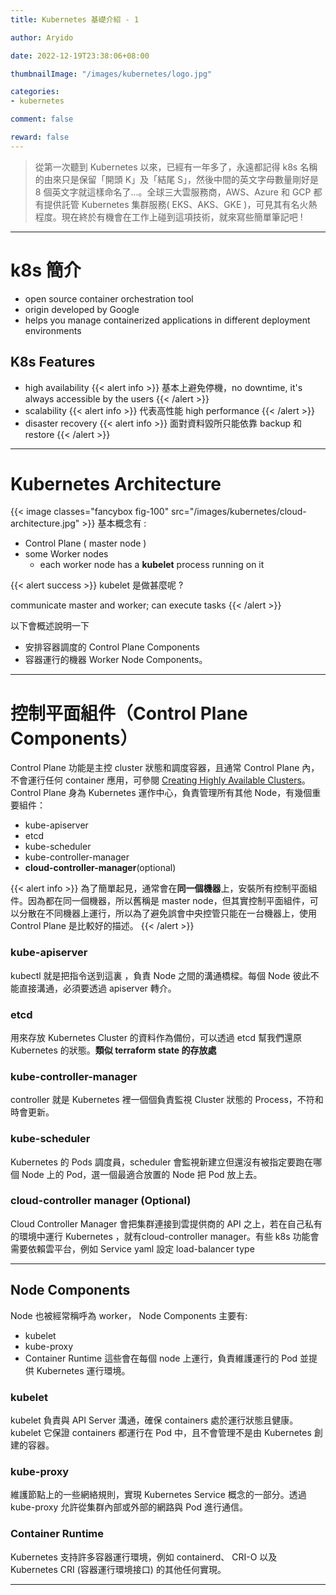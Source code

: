 ```yaml
---
title: Kubernetes 基礎介紹 - 1

author: Aryido

date: 2022-12-19T23:38:06+08:00

thumbnailImage: "/images/kubernetes/logo.jpg"

categories:
- kubernetes

comment: false

reward: false
---
```

<!--BODY-->
> 從第一次聽到 Kubernetes 以來，已經有一年多了，永遠都記得 k8s 名稱的由來只是保留「開頭 K」及「結尾 S」，然後中間的英文字母數量剛好是 8 個英文字就這樣命名了...。全球三大雲服務商，AWS、Azure 和 GCP 都有提供託管 Kubernetes 集群服務( EKS、AKS、GKE )，可見其有名火熱程度。現在終於有機會在工作上碰到這項技術，就來寫些簡單筆記吧 !
<!--more-->

---
# k8s 簡介

- open source container orchestration tool
- origin developed by Google
- helps you manage containerized applications in different deployment environments

## K8s Features
- high availability
    {{< alert info >}}
基本上避免停機，no downtime, it's always accessible by the users
    {{< /alert >}}
- scalability
        {{< alert info >}}
代表高性能 high performance
    {{< /alert >}}
- disaster recovery
  {{< alert info >}}
面對資料毀所只能依靠 backup 和 restore
    {{< /alert >}}

---
# Kubernetes Architecture
{{< image classes="fancybox fig-100" src="/images/kubernetes/cloud-architecture.jpg" >}}
基本概念有 :
- Control Plane ( master node )
- some Worker nodes
  - each worker node has a **kubelet** process running on it

{{< alert success >}}
kubelet 是做甚麼呢 ?

communicate master and worker; can execute tasks
{{< /alert >}}

以下會概述說明一下
 - 安排容器調度的 Control Plane Components
 - 容器運行的機器 Worker Node Components。

---
# 控制平面組件（Control Plane Components）

Control Plane 功能是主控 cluster 狀態和調度容器，且通常 Control Plane 內，不會運行任何 container 應用，可參閱 [Creating Highly Available Clusters](https://kubernetes.io/docs/setup/production-environment/tools/kubeadm/high-availability/)。Control Plane 身為 Kubernetes 運作中心，負責管理所有其他 Node，有幾個重要組件：
- kube-apiserver
- etcd
- kube-scheduler
- kube-controller-manager
- **cloud-controller-manager**(optional)

{{< alert info >}}
為了簡單起見，通常會在**同一個機器**上，安裝所有控制平面組件。因為都在同一個機器，所以舊稱是 master node，但其實控制平面組件，可以分散在不同機器上運行，所以為了避免誤會中央控管只能在一台機器上，使用 Control Plane 是比較好的描述。
{{< /alert >}}

### kube-apiserver
kubectl 就是把指令送到這裏
，負責 Node 之間的溝通橋樑。每個 Node 彼此不能直接溝通，必須要透過 apiserver 轉介。

### etcd

用來存放 Kubernetes Cluster 的資料作為備份，可以透過 etcd 幫我們還原 Kubernetes 的狀態。**類似 terraform state 的存放處**

### kube-controller-manager
controller 就是 Kubernetes 裡一個個負責監視 Cluster 狀態的 Process，不符和時會更新。

### kube-scheduler
 Kubernetes 的 Pods 調度員，scheduler 會監視新建立但還沒有被指定要跑在哪個 Node 上的 Pod，選一個最適合放置的 Node 把 Pod 放上去。

### cloud-controller manager (Optional)
Cloud Controller Manager 會把集群連接到雲提供商的 API 之上，若在自己私有的環境中運行 Kubernetes ，就有cloud-controller manager。有些 k8s 功能會需要依賴雲平台，例如 Service yaml 設定 load-balancer type

---

##  Node Components

Node 也被經常稱呼為 worker， Node Components 主要有:
- kubelet
- kube-proxy
- Container Runtime
這些會在每個 node 上運行，負責維護運行的 Pod 並提供 Kubernetes 運行環境。

### kubelet
kubelet 負責與 API Server 溝通，確保 containers 處於運行狀態且健康。 kubelet 它保證 containers 都運行在 Pod 中，且不會管理不是由 Kubernetes 創建的容器。

### kube-proxy
維護節點上的一些網絡規則，實現 Kubernetes Service 概念的一部分。透過 kube-proxy 允許從集群內部或外部的網路與 Pod 進行通信。

### Container Runtime
Kubernetes 支持許多容器運行環境，例如 containerd、 CRI-O 以及 Kubernetes CRI (容器運行環境接口) 的其他任何實現。

---
